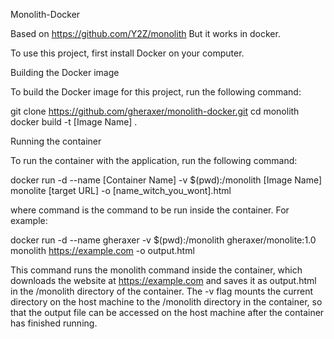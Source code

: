 Monolith-Docker

Based on https://github.com/Y2Z/monolith
But it works in docker.

To use this project, first install Docker on your computer.


Building the Docker image

To build the Docker image for this project, run the following command:

git clone https://github.com/gheraxer/monolith-docker.git
cd monolith
docker build -t [Image Name] .


Running the container

To run the container with the application, run the following command:

docker run -d --name [Container Name] -v $(pwd):/monolith [Image Name] monolite [target URL] -o [name_witch_you_wont].html

where command is the command to be run inside the container. For example:

docker run -d --name gheraxer -v $(pwd):/monolith gheraxer/monolite:1.0 monolith https://example.com -o output.html

This command runs the monolith command inside the container, which downloads the website at https://example.com and saves it as output.html in 
the /monolith directory of the container. The -v flag mounts the current directory on the host machine to the /monolith directory in the container,
so that the output file can be accessed on the host machine after the container has finished running.

